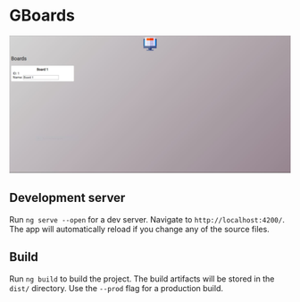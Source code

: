 # GBoards

![gBoards](https://raw.githubusercontent.com/StereoPT/gBoards/master/screens/gBoards_001.jpg)

## Development server

Run `ng serve --open` for a dev server. Navigate to `http://localhost:4200/`.
The app will automatically reload if you change any of the source files.


## Build

Run `ng build` to build the project. The build artifacts will be stored in the `dist/` directory. Use the `--prod` flag for a production build.